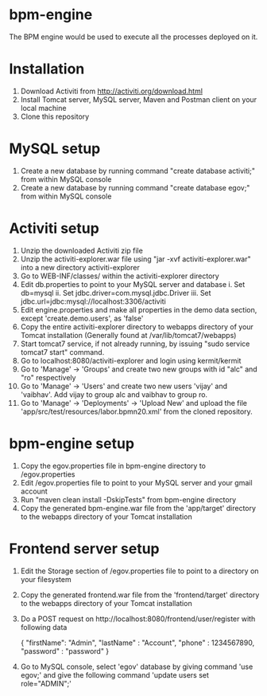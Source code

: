 # bpm-engine
The BPM engine would be used to execute all the processes deployed on it.

# Installation

1. Download Activiti from http://activiti.org/download.html
2. Install Tomcat server, MySQL server, Maven and Postman client on your local machine
3. Clone this repository

# MySQL setup

1. Create a new database by running command "create database activiti;" from within MySQL console
2. Create a new database by running command "create database egov;" from within MySQL console

# Activiti setup

1. Unzip the downloaded Activiti zip file
2. Unzip the activiti-explorer.war file using "jar -xvf activiti-explorer.war" into a new directory activiti-explorer
3. Go to WEB-INF/classes/ within the activiti-explorer directory
4. Edit db.properties to point to your MySQL server and database
	i. Set db=mysql
	ii. Set jdbc.driver=com.mysql.jdbc.Driver
	iii. Set jdbc.url=jdbc:mysql://localhost:3306/activiti
5. Edit engine.properties and make all properties in the demo data section, except 'create.demo.users', as 'false'
6. Copy the entire activiti-explorer directory to webapps directory of your Tomcat installation (Generally found at /var/lib/tomcat7/webapps)
7. Start tomcat7 service, if not already running, by issuing "sudo service tomcat7 start" command.
8. Go to localhost:8080/activiti-explorer and login using kermit/kermit
9. Go to 'Manage' -> 'Groups' and create two new groups with id "alc" and "ro" respectively
10. Go to 'Manage' -> 'Users' and create two new users 'vijay' and 'vaibhav'. Add vijay to group alc and vaibhav to group ro.
11. Go to 'Manage' -> 'Deployments' -> 'Upload New' and upload the file 'app/src/test/resources/labor.bpmn20.xml' from the cloned repository.

# bpm-engine setup

1. Copy the egov.properties file in bpm-engine directory to /egov.properties
2. Edit /egov.properties file to point to your MySQL server and your gmail account
3. Run "maven clean install -DskipTests" from bpm-engine directory
4. Copy the generated bpm-engine.war file from the 'app/target' directory to the webapps directory of your Tomcat installation

# Frontend server setup

1. Edit the Storage section of /egov.properties file to point to a directory on your filesystem
2. Copy the generated frontend.war file from the 'frontend/target' directory to the webapps directory of your Tomcat installation
3. Do a POST request on http://localhost:8080/frontend/user/register with following data

    {
        "firstName": "Admin",
        "lastName" : "Account",
        "phone" : 1234567890,
        "password" : "password"
    }
4. Go to MySQL console, select 'egov' database by giving command 'use egov;' and give the following command 'update users set role="ADMIN";'